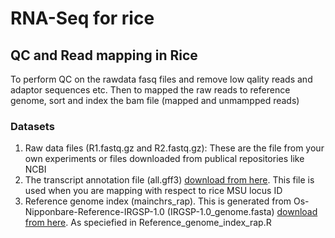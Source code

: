 # RNA-Seq for rice
<p align="justify">

  
## QC and Read mapping in Rice
To perform QC on the rawdata fasq files and remove low qality reads and adaptor sequences etc. Then to mapped the raw reads to reference genome, sort and index the bam file (mapped and unmampped reads)

### Datasets
1. Raw data files (R1.fastq.gz and R2.fastq.gz): These are the file from your own experiments or files downloaded from publical repositories like NCBI
2. The transcript annotation file (all.gff3) [download from here](http://rice.uga.edu/pub/data/Eukaryotic_Projects/o_sativa/annotation_dbs/pseudomolecules/version_7.0/all.dir). This file is used when you are mapping with respect to rice MSU locus ID
3.  Reference genome index (mainchrs_rap). This is generated from Os-Nipponbare-Reference-IRGSP-1.0 (IRGSP-1.0_genome.fasta) [download from here](https://rapdb.dna.affrc.go.jp/download/irgsp1.html). As speciefied in Reference_genome_index_rap.R




